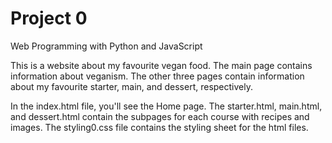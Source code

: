 # Project 0

Web Programming with Python and JavaScript

This is a website about my favourite vegan food. The main page contains information about veganism. The other three pages contain information about my favourite starter, main, and dessert, respectively.

In the index.html file, you'll see the Home page. The starter.html, main.html, and dessert.html contain the subpages for each course with recipes and images. The styling0.css file contains the styling sheet for the html files.
